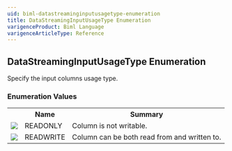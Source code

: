 ```yaml
---
uid: biml-datastreaminginputusagetype-enumeration
title: DataStreamingInputUsageType Enumeration
varigenceProduct: Biml Language
varigenceArticleType: Reference
---
```


## DataStreamingInputUsageType Enumeration<div class="LanguageSummary"><div class ="SummaryItem">Specify the input columns usage type.</div></div><div class="EnumValueGroup">### Enumeration Values<table id="EnumValue" class="MemberList"><tbody><tr><th class="MemberTypeIconColumnHeader">&nbsp;</th><th class="MemberNameColumnHeader">Name</th><th class="MemberSummaryColumnHeader">Summary</th></tr><tr class="cd0"><td align="center" class="MemberTypeIcon"><img src="enumValue.png"></img></td><td class="MemberName">READONLY</td><td class="MemberSummary"><div class ="SummaryItem">Column is not writable.</div></td></tr><tr class="cd1"><td align="center" class="MemberTypeIcon"><img src="enumValue.png"></img></td><td class="MemberName">READWRITE</td><td class="MemberSummary"><div class ="SummaryItem">Column can be both read from and written to.</div></td></tr></tbody></table></div>